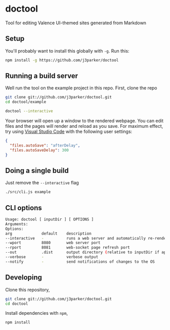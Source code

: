 # doctool

Tool for editing Valence UI-themed sites generated from Markdown

## Setup

You'll probably want to install this globally with `-g`. Run this:

```sh
npm install -g https://github.com/j3parker/doctool
```

## Running a build server

Well run the tool on the example project in this repo. First, clone the repo

```sh
git clone git://github.com/j3parker/doctool.git
cd doctool/example
```

```sh
doctool --interactive
```

Your browser will open up a window to the rendered webpage.
You can edit files and the pages will render and reload as you save.
For maximum effect, try using [Visual Studio Code](https://code.visualstudio.com/) with the following user settings:

```json
{
  "files.autoSave": "afterDelay",
  "files.autoSaveDelay": 300
}
```

## Doing a single build

Just remove the `--interactive` flag

```sh
./src/cli.js example
```

## CLI options

```sh
Usage: doctool [ inputDir ] [ OPTIONS ]
Arguments:
Options:
arg             default    description
--interactive   -          runs a web server and automatically re-renders and reloads browsers
--wport         8080       web server port
--rport         8081       web-socket page refresh port
--out           .dist      output directory (relative to inputDir if applicable)
--verbose       -          verbose output
--notify        -          send notifications of changes to the OS
```

## Developing
Clone this repository,

```sh
git clone git://github.com/j3parker/doctool.git
cd doctool
```

Install dependencies with `npm`,

```sh
npm install
```

